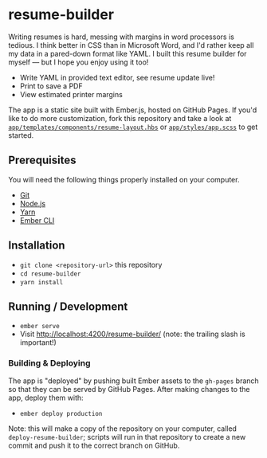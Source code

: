 # resume-builder

Writing resumes is hard, messing with margins in word processors is tedious. I think better in CSS than in Microsoft Word, and I'd rather keep all my data in a pared-down format like YAML. I built this resume builder for myself — but I hope you enjoy using it too!

- Write YAML in provided text editor, see resume update live!
- Print to save a PDF
- View estimated printer margins

The app is a static site built with Ember.js, hosted on GitHub Pages. If you'd like to do more customization, fork this repository and take a look at [`app/templates/components/resume-layout.hbs`](app/templates/components/resume-layout.hbs) or [`app/styles/app.scss`](app/styles/app.scss) to get started.

## Prerequisites

You will need the following things properly installed on your computer.

* [Git](https://git-scm.com/)
* [Node.js](https://nodejs.org/)
* [Yarn](https://yarnpkg.com/)
* [Ember CLI](https://ember-cli.com/)

## Installation

* `git clone <repository-url>` this repository
* `cd resume-builder`
* `yarn install`

## Running / Development

* `ember serve`
* Visit [http://localhost:4200/resume-builder/](http://localhost:4200/resume-builder/) (note: the trailing slash is important!)

### Building & Deploying

The app is "deployed" by pushing built Ember assets to the `gh-pages` branch so that they can be served by GitHub Pages. After making changes to the app, deploy them with:

* `ember deploy production`

Note: this will make a copy of the repository on your computer, called `deploy-resume-builder`; scripts will run in that repository to create a new commit and push it to the correct branch on GitHub.


